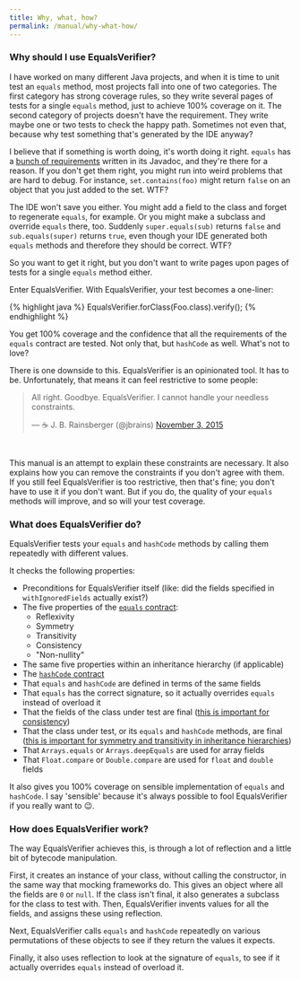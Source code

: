 ```yaml
---
title: Why, what, how?
permalink: /manual/why-what-how/
---
```

### Why should I use EqualsVerifier?
I have worked on many different Java projects, and when it is time to unit test an `equals` method, most projects fall into one of two categories. The first category has strong coverage rules, so they write several pages of tests for a single `equals` method, just to achieve 100% coverage on it. The second category of projects doesn't have the requirement. They write maybe one or two tests to check the happy path. Sometimes not even that, because why test something that's generated by the IDE anyway?

I believe that if something is worth doing, it's worth doing it right. `equals` has a [bunch of requirements](https://docs.oracle.com/javase/7/docs/api/java/lang/Object.html#equals%28java.lang.Object%29) written in its Javadoc, and they're there for a reason. If you don't get them right, you might run into weird problems that are hard to debug. For instance, `set.contains(foo)` might return `false` on an object that you just added to the set. WTF?

The IDE won't save you either. You might add a field to the class and forget to regenerate `equals`, for example. Or you might make a subclass and override `equals` there, too. Suddenly `super.equals(sub)` returns `false` and `sub.equals(super)` returns `true`, even though your IDE generated both `equals` methods and therefore they should be correct. WTF?

So you want to get it right, but you don't want to write pages upon pages of tests for a single `equals` method either.

Enter EqualsVerifier. With EqualsVerifier, your test becomes a one-liner:

{% highlight java %}
EqualsVerifier.forClass(Foo.class).verify();
{% endhighlight %}

You get 100% coverage and the confidence that all the requirements of the `equals` contract are tested. Not only that, but `hashCode` as well. What's not to love?

There is one downside to this. EqualsVerifier is an opinionated tool. It has to be. Unfortunately, that means it can feel restrictive to some people:

<blockquote class="twitter-tweet" data-lang="en"><p lang="en" dir="ltr">All right. Goodbye. EqualsVerifier. I cannot handle your needless constraints.</p>&mdash; ☕ J. B. Rainsberger (@jbrains) <a href="https://twitter.com/jbrains/status/661556171166392320">November 3, 2015</a></blockquote>
<script async src="//platform.twitter.com/widgets.js" charset="utf-8"></script>

<br>

This manual is an attempt to explain these constraints are necessary. It also explains how you can remove the constraints if you don't agree with them. If you still feel EqualsVerifier is too restrictive, then that's fine; you don't have to use it if you don't want. But if you do, the quality of your `equals` methods will improve, and so will your test coverage.


### What does EqualsVerifier do?
EqualsVerifier tests your `equals` and `hashCode` methods by calling them repeatedly with different values.

It checks the following properties:

* Preconditions for EqualsVerifier itself (like: did the fields specified in `withIgnoredFields` actually exist?)
* The five properties of the [`equals` contract](https://docs.oracle.com/javase/7/docs/api/java/lang/Object.html#equals(java.lang.Object)):
  * Reflexivity
  * Symmetry
  * Transitivity
  * Consistency
  * "Non-nullity"
* The same five properties within an inheritance hierarchy (if applicable)
* The [`hashCode` contract](https://docs.oracle.com/javase/7/docs/api/java/lang/Object.html#hashCode())
* That `equals` and `hashCode` are defined in terms of the same fields
* That `equals` has the correct signature, so it actually overrides `equals` instead of overload it
* That the fields of the class under test are final ([this is important for consistency](/equalsverifier/manual/immutability))
* That the class under test, or its `equals` and `hashCode` methods, are final ([this is important for symmetry and transitivity in inheritance hierarchies](/equalsverifier/manual/final))
* That `Arrays.equals` or `Arrays.deepEquals` are used for array fields
* That `Float.compare` or `Double.compare` are used for `float` and `double` fields

It also gives you 100% coverage on sensible implementation of `equals` and `hashCode`. I say 'sensible' because it's always possible to fool EqualsVerifier if you really want to 😉.


### How does EqualsVerifier work?
The way EqualsVerifier achieves this, is through a lot of reflection and a little bit of bytecode manipulation.

First, it creates an instance of your class, without calling the constructor, in the same way that mocking frameworks do. This gives an object where all the fields are `0` or `null`. If the class isn't final, it also generates a subclass for the class to test with. Then, EqualsVerifier invents values for all the fields, and assigns these using reflection.

Next, EqualsVerifier calls `equals` and `hashCode` repeatedly on various permutations of these objects to see if they return the values it expects.

Finally, it also uses reflection to look at the signature of `equals`, to see if it actually overrides `equals` instead of overload it.

